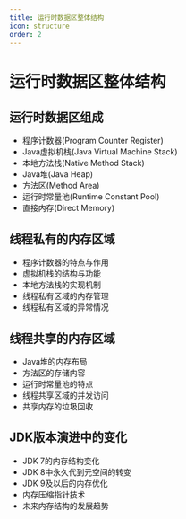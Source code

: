 ```yaml
---
title: 运行时数据区整体结构
icon: structure
order: 2
---
```


# 运行时数据区整体结构

## 运行时数据区组成

- 程序计数器(Program Counter Register)
- Java虚拟机栈(Java Virtual Machine Stack)
- 本地方法栈(Native Method Stack)
- Java堆(Java Heap)
- 方法区(Method Area)
- 运行时常量池(Runtime Constant Pool)
- 直接内存(Direct Memory)

## 线程私有的内存区域

- 程序计数器的特点与作用
- 虚拟机栈的结构与功能
- 本地方法栈的实现机制
- 线程私有区域的内存管理
- 线程私有区域的异常情况

## 线程共享的内存区域

- Java堆的内存布局
- 方法区的存储内容
- 运行时常量池的特点
- 线程共享区域的并发访问
- 共享内存的垃圾回收

## JDK版本演进中的变化

- JDK 7的内存结构变化
- JDK 8中永久代到元空间的转变
- JDK 9及以后的内存优化
- 内存压缩指针技术
- 未来内存结构的发展趋势
